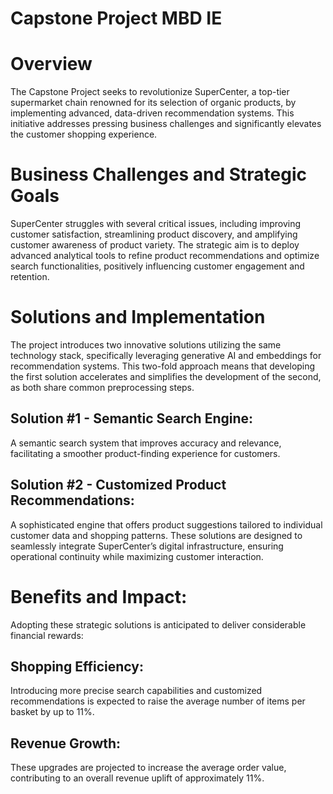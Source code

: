 # Capstone Project MBD IE

# Overview
The Capstone Project seeks to revolutionize SuperCenter, a top-tier supermarket chain renowned for its selection of organic products, by implementing advanced, data-driven recommendation systems. This initiative addresses pressing business challenges and significantly elevates the customer shopping experience.

# Business Challenges and Strategic Goals
SuperCenter struggles with several critical issues, including improving customer satisfaction, streamlining product discovery, and amplifying customer awareness of product variety. The strategic aim is to deploy advanced analytical tools to refine product recommendations and optimize search functionalities, positively influencing customer engagement and retention.

# Solutions and Implementation
The project introduces two innovative solutions utilizing the same technology stack, specifically leveraging generative AI and embeddings for recommendation systems. This two-fold approach means that developing the first solution accelerates and simplifies the development of the second, as both share common preprocessing steps.

## Solution #1 - Semantic Search Engine: 
A semantic search system that improves accuracy and relevance, facilitating a smoother product-finding experience for customers.

## Solution #2 - Customized Product Recommendations: 
A sophisticated engine that offers product suggestions tailored to individual customer data and shopping patterns. These solutions are designed to seamlessly integrate SuperCenter’s digital infrastructure, ensuring operational continuity while maximizing customer interaction.

# Benefits and Impact: 
Adopting these strategic solutions is anticipated to deliver considerable financial rewards:

## Shopping Efficiency: 
Introducing more precise search capabilities and customized recommendations is expected to raise the average number of items per basket by up to 11%.

## Revenue Growth: 
These upgrades are projected to increase the average order value, contributing to an overall revenue uplift of approximately 11%.

